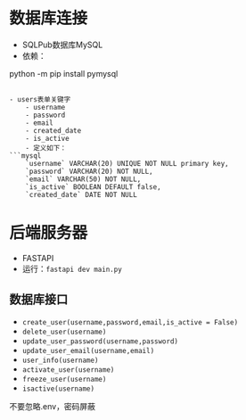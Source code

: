 # 数据库连接    

-  SQLPub数据库MySQL
- 依赖：

python -m pip install pymysql

```

- users表单关键字
    - username
    - password
    - email
    - created_date
    - is_active
    - 定义如下：
```mysql
    `username` VARCHAR(20) UNIQUE NOT NULL primary key,
    `password` VARCHAR(20) NOT NULL,
    `email` VARCHAR(50) NOT NULL,
    `is_active` BOOLEAN DEFAULT false,
    `created_date` DATE NOT NULL
```


# 后端服务器


- FASTAPI
- 运行：`fastapi dev main.py`

## 数据库接口
- `create_user(username,password,email,is_active = False)`
- `delete_user(username)`
- `update_user_password(username,password)`
- `update_user_email(username,email)`
- `user_info(username)`
- `activate_user(username)`
- `freeze_user(username)`
- `isactive(username)`

不要忽略.env，密码屏蔽

